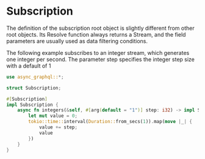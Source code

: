 # Subscription

The definition of the subscription root object is slightly different from other root objects. Its Resolve function always returns a Stream, and the field parameters are usually used as data filtering conditions.

The following example subscribes to an integer stream, which generates one integer per second. The parameter step specifies the integer step size with a default of 1

```rust
use async_graphql::*;

struct Subscription;

#[Subscription]
impl Subscription {
    async fn integers(&self, #[arg(default = "1")] step: i32) -> impl Stream<Item = i32> {
        let mut value = 0;
        tokio::time::interval(Duration::from_secs(1)).map(move |_| {
            value += step;
            value
        })
    }
}
```
